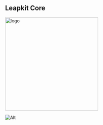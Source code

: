 ## Leapkit Core

<img width="300" alt="logo" src="https://github.com/LeapKit/template/assets/645522/d5bcb8ed-c763-4b39-8cfb-aed694b87646">

![Alt](https://repobeats.axiom.co/api/embed/96fe663d186f3135ee411891075e366b731aaa16.svg "Repobeats analytics image")

